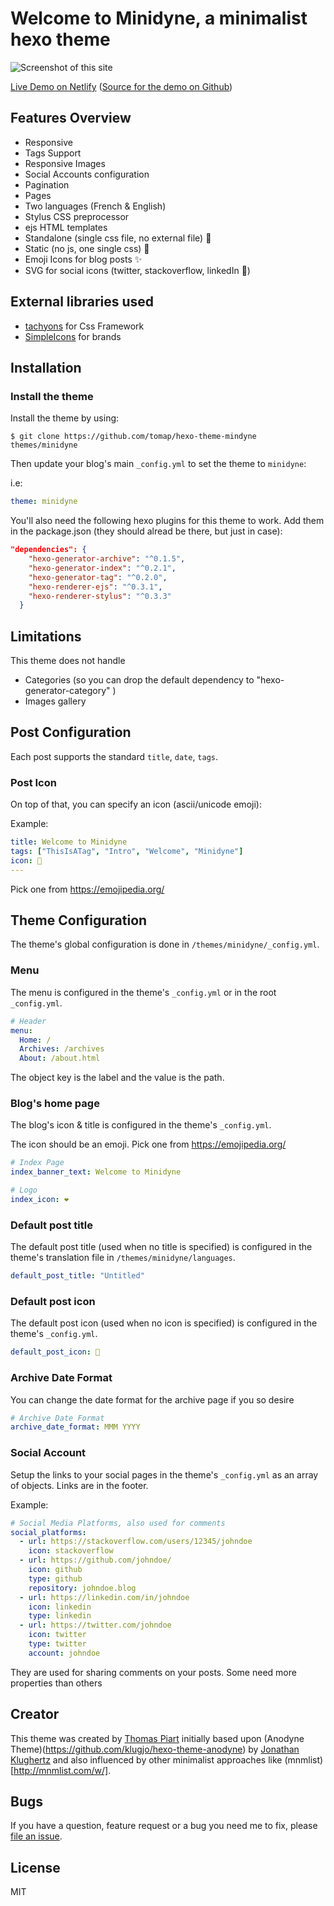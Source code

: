 # Welcome to Minidyne, a minimalist hexo theme


![Screenshot of this site](https://hexo-theme-minidyne-demo.netlify.com/screenshot.png)

[Live Demo on Netlify](https://hexo-theme-minidyne-demo.netlify.com/)
([Source for the demo on Github](https://github.com/tomap/hexo-theme-minidyne-demo))

<!-- more -->

## Features Overview

- Responsive
- Tags Support
- Responsive Images
- Social Accounts configuration
- Pagination
- Pages
- Two languages (French & English)
- Stylus CSS preprocessor
- ejs HTML templates
- Standalone (single css file, no external file) 🥊
- Static (no js, one single css) 🧱
- Emoji Icons for blog posts ✨
- SVG for social icons (twitter, stackoverflow, linkedIn 📰)

## External libraries used

- [tachyons](https://tachyons.io/) for Css Framework
- [SimpleIcons](https://simpleicons.org/) for brands

## Installation

### Install the theme

Install the theme by using:

```
$ git clone https://github.com/tomap/hexo-theme-mindyne themes/minidyne
```

Then update your blog's main `_config.yml` to set the theme to `minidyne`:

i.e:

``` yaml
theme: minidyne
```

You'll also need the following hexo plugins for this theme to work.
Add them in the package.json (they should alread be there, but just in case):
```json
"dependencies": {
    "hexo-generator-archive": "^0.1.5",
    "hexo-generator-index": "^0.2.1",
    "hexo-generator-tag": "^0.2.0",
    "hexo-renderer-ejs": "^0.3.1",
    "hexo-renderer-stylus": "^0.3.3"
  }
```


## Limitations

This theme does not handle
- Categories (so you can drop the default dependency to "hexo-generator-category" )
- Images gallery

## Post Configuration

Each post supports the standard `title`, `date`, `tags`.

### Post Icon

On top of that, you can specify an icon (ascii/unicode emoji):

Example:

``` yaml
title: Welcome to Minidyne
tags: ["ThisIsATag", "Intro", "Welcome", "Minidyne"]
icon: 🤝
---
```
Pick one from https://emojipedia.org/

## Theme Configuration

The theme's global configuration is done in `/themes/minidyne/_config.yml`.

### Menu

The menu is configured in the theme's `_config.yml` or in the root `_config.yml`.

``` yaml
# Header
menu:
  Home: /
  Archives: /archives
  About: /about.html
```

The object key is the label and the value is the path.

### Blog's home page

The blog's icon & title is configured in the theme's `_config.yml`.

The icon should be an emoji. Pick one from https://emojipedia.org/

``` yaml
# Index Page
index_banner_text: Welcome to Minidyne

# Logo
index_icon: ❤️
```
### Default post title

The default post title (used when no title is specified) is configured in the theme's translation file in `/themes/minidyne/languages`.

``` yaml
default_post_title: "Untitled"
```

### Default post icon

The default post icon (used when no icon is specified) is configured in the theme's `_config.yml`.

``` yaml
default_post_icon: 🧙
```

### Archive Date Format

You can change the date format for the archive page if you so desire

``` yaml
# Archive Date Format
archive_date_format: MMM YYYY
```

### Social Account

Setup the links to your social pages in the theme's `_config.yml` as an array of objects. Links are in the footer.

Example:

``` yaml
# Social Media Platforms, also used for comments
social_platforms:
  - url: https://stackoverflow.com/users/12345/johndoe
    icon: stackoverflow
  - url: https://github.com/johndoe/
    icon: github
    type: github
    repository: johndoe.blog
  - url: https://linkedin.com/in/johndoe
    icon: linkedin
    type: linkedin
  - url: https://twitter.com/johndoe
    icon: twitter
    type: twitter
    account: johndoe
```

They are used for sharing comments on your posts. Some need more properties than others

## Creator

This theme was created by [Thomas Piart](https://tpî.eu) initially based upon (Anodyne Theme)(https://github.com/klugjo/hexo-theme-anodyne) by [Jonathan Klughertz](http://www.codeblocq.com/) and also influenced by other minimalist approaches like (mnmlist)[http://mnmlist.com/w/].

## Bugs

If you have a question, feature request or a bug you need me to fix, please [file an issue](https://github.com/tomap/hexo-theme-minidyne/issues/new).

## License

MIT